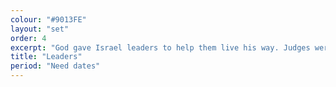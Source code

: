 ```yaml
---
colour: "#9013FE"
layout: "set"
order: 4
excerpt: "God gave Israel leaders to help them live his way. Judges were wise warriors. Kings were anointed rulers. Sadly, Israel kept forgetting God and turning to idols during this period."
title: "Leaders"
period: "Need dates"
---
```

